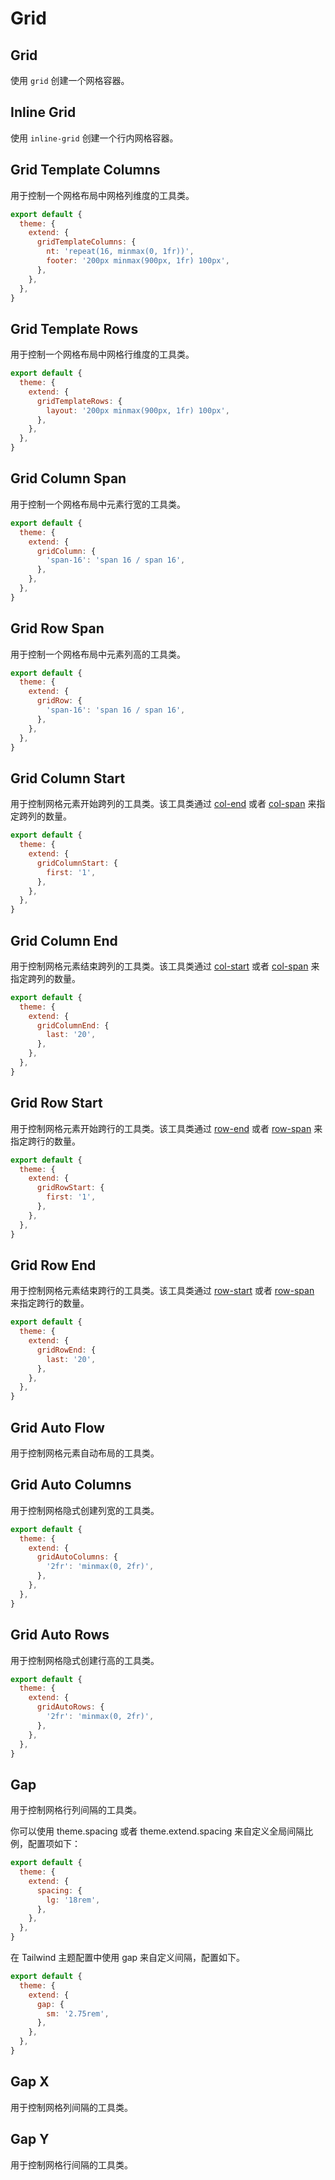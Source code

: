 # Grid

## Grid

使用 `grid` 创建一个网格容器。

<PlaygroundWithVariants
  variant='grid'
  :variants="[]"
  :nested='true'
  fixed='!block'
  appended='rounded-md bg-teal-500 bg-teal-100 p-2 w-6 h-6 gap-2 grid-cols-3 text-xs text-white text-center flex flex-col justify-center'
  html='&lt;div class="{class} gap-2 grid-cols-3 bg-teal-100 rounded-md p-2 text-xs text-white text-center"&gt;
&lt;div class="rounded-md bg-teal-500 w-6 h-6 flex flex-col justify-center"&gt;1&lt;/div&gt;
&lt;div class="rounded-md bg-teal-500 w-6 h-6 flex flex-col justify-center"&gt;2&lt;/div&gt;
&lt;div class="rounded-md bg-teal-500 w-6 h-6 flex flex-col justify-center"&gt;3&lt;/div&gt;
&lt;div class="rounded-md bg-teal-500 w-6 h-6 flex flex-col justify-center"&gt;4&lt;/div&gt;
&lt;div class="rounded-md bg-teal-500 w-6 h-6 flex flex-col justify-center"&gt;5&lt;/div&gt;
&lt;div class="rounded-md bg-teal-500 w-6 h-6 flex flex-col justify-center"&gt;6&lt;/div&gt;
&lt;div class="rounded-md bg-teal-500 w-6 h-6 flex flex-col justify-center"&gt;7&lt;/div&gt;
&lt;div class="rounded-md bg-teal-500 w-6 h-6 flex flex-col justify-center"&gt;8&lt;/div&gt;
&lt;div class="rounded-md bg-teal-500 w-6 h-6 flex flex-col justify-center"&gt;9&lt;/div&gt;
&lt;div class="rounded-md bg-teal-500 w-6 h-6 flex flex-col justify-center"&gt;10&lt;/div&gt;
&lt;div class="rounded-md bg-teal-500 w-6 h-6 flex flex-col justify-center"&gt;11&lt;/div&gt;
&lt;div class="rounded-md bg-teal-500 w-6 h-6 flex flex-col justify-center"&gt;12&lt;/div&gt;
&lt;/div&gt;'
/>

## Inline Grid

使用 `inline-grid` 创建一个行内网格容器。

<PlaygroundWithVariants
  variant='inline-grid'
  :variants="[]"
  :nested='true'
  fixed='!block'
  appended='rounded-md bg-teal-500 bg-teal-100 p-2 w-6 h-6 gap-2 grid-cols-3 text-xs text-white text-center flex flex-col justify-center'
  html='&lt;div class="{class} gap-2 grid-cols-3 bg-teal-100 rounded-md p-2 text-xs text-white text-center"&gt;
&lt;div class="rounded-md bg-teal-500 w-6 h-6 flex flex-col justify-center"&gt;1&lt;/div&gt;
&lt;div class="rounded-md bg-teal-500 w-6 h-6 flex flex-col justify-center"&gt;2&lt;/div&gt;
&lt;div class="rounded-md bg-teal-500 w-6 h-6 flex flex-col justify-center"&gt;3&lt;/div&gt;
&lt;div class="rounded-md bg-teal-500 w-6 h-6 flex flex-col justify-center"&gt;4&lt;/div&gt;
&lt;div class="rounded-md bg-teal-500 w-6 h-6 flex flex-col justify-center"&gt;5&lt;/div&gt;
&lt;div class="rounded-md bg-teal-500 w-6 h-6 flex flex-col justify-center"&gt;6&lt;/div&gt;
&lt;div class="rounded-md bg-teal-500 w-6 h-6 flex flex-col justify-center"&gt;7&lt;/div&gt;
&lt;div class="rounded-md bg-teal-500 w-6 h-6 flex flex-col justify-center"&gt;8&lt;/div&gt;
&lt;div class="rounded-md bg-teal-500 w-6 h-6 flex flex-col justify-center"&gt;9&lt;/div&gt;
&lt;div class="rounded-md bg-teal-500 w-6 h-6 flex flex-col justify-center"&gt;10&lt;/div&gt;
&lt;div class="rounded-md bg-teal-500 w-6 h-6 flex flex-col justify-center"&gt;11&lt;/div&gt;
&lt;div class="rounded-md bg-teal-500 w-6 h-6 flex flex-col justify-center"&gt;12&lt;/div&gt;
&lt;/div&gt;'
/>

## Grid Template Columns

用于控制一个网格布局中网格列维度的工具类。

<PlaygroundWithVariants
  variant='4'
  :variants="['1', '2', '3', '4', '5', '6', '9', '12', 'none', '[1fr,2fr]', '[100px,1fr,min-content]']"
  prefix='grid-cols'
  :nested='true'
  fixed='!block'
  appended='grid rounded-md bg-teal-500 bg-teal-100 p-2 w-6 h-6 gap-2 text-xs text-white text-center flex flex-col justify-center'
  html='&lt;div class="grid {class} gap-2 bg-teal-100 rounded-md p-2 text-xs text-white text-center"&gt;
&lt;div class="rounded-md bg-teal-500 w-6 h-6 flex flex-col justify-center"&gt;1&lt;/div&gt;
&lt;div class="rounded-md bg-teal-500 w-6 h-6 flex flex-col justify-center"&gt;2&lt;/div&gt;
&lt;div class="rounded-md bg-teal-500 w-6 h-6 flex flex-col justify-center"&gt;3&lt;/div&gt;
&lt;div class="rounded-md bg-teal-500 w-6 h-6 flex flex-col justify-center"&gt;4&lt;/div&gt;
&lt;div class="rounded-md bg-teal-500 w-6 h-6 flex flex-col justify-center"&gt;5&lt;/div&gt;
&lt;div class="rounded-md bg-teal-500 w-6 h-6 flex flex-col justify-center"&gt;6&lt;/div&gt;
&lt;div class="rounded-md bg-teal-500 w-6 h-6 flex flex-col justify-center"&gt;7&lt;/div&gt;
&lt;div class="rounded-md bg-teal-500 w-6 h-6 flex flex-col justify-center"&gt;8&lt;/div&gt;
&lt;div class="rounded-md bg-teal-500 w-6 h-6 flex flex-col justify-center"&gt;9&lt;/div&gt;
&lt;div class="rounded-md bg-teal-500 w-6 h-6 flex flex-col justify-center"&gt;10&lt;/div&gt;
&lt;div class="rounded-md bg-teal-500 w-6 h-6 flex flex-col justify-center"&gt;11&lt;/div&gt;
&lt;div class="rounded-md bg-teal-500 w-6 h-6 flex flex-col justify-center"&gt;12&lt;/div&gt;
&lt;/div&gt;'
/>

<Customizing>

```js windi.config.js
export default {
  theme: {
    extend: {
      gridTemplateColumns: {
        nt: 'repeat(16, minmax(0, 1fr))',
        footer: '200px minmax(900px, 1fr) 100px',
      },
    },
  },
}
```

</Customizing>

## Grid Template Rows

用于控制一个网格布局中网格行维度的工具类。

<PlaygroundWithVariants
  variant='4'
  :variants="['1', '2', '3', '4', '5', '6', '9', '12', 'none', '[1fr,2fr]', '[100px,1fr,min-content]']"
  prefix='grid-rows'
  :nested='true'
  fixed='!block'
  appended='grid grid-flow-col rounded-md bg-teal-500 bg-teal-100 p-2 w-6 h-6 gap-2 text-xs text-white text-center flex flex-col justify-center'
  html='&lt;div class="grid {class} grid-flow-col gap-2 bg-teal-100 rounded-md p-2 text-xs text-white text-center"&gt;
&lt;div class="rounded-md bg-teal-500 w-6 h-6 flex flex-col justify-center"&gt;1&lt;/div&gt;
&lt;div class="rounded-md bg-teal-500 w-6 h-6 flex flex-col justify-center"&gt;2&lt;/div&gt;
&lt;div class="rounded-md bg-teal-500 w-6 h-6 flex flex-col justify-center"&gt;3&lt;/div&gt;
&lt;div class="rounded-md bg-teal-500 w-6 h-6 flex flex-col justify-center"&gt;4&lt;/div&gt;
&lt;div class="rounded-md bg-teal-500 w-6 h-6 flex flex-col justify-center"&gt;5&lt;/div&gt;
&lt;div class="rounded-md bg-teal-500 w-6 h-6 flex flex-col justify-center"&gt;6&lt;/div&gt;
&lt;div class="rounded-md bg-teal-500 w-6 h-6 flex flex-col justify-center"&gt;7&lt;/div&gt;
&lt;div class="rounded-md bg-teal-500 w-6 h-6 flex flex-col justify-center"&gt;8&lt;/div&gt;
&lt;div class="rounded-md bg-teal-500 w-6 h-6 flex flex-col justify-center"&gt;9&lt;/div&gt;
&lt;div class="rounded-md bg-teal-500 w-6 h-6 flex flex-col justify-center"&gt;10&lt;/div&gt;
&lt;div class="rounded-md bg-teal-500 w-6 h-6 flex flex-col justify-center"&gt;11&lt;/div&gt;
&lt;div class="rounded-md bg-teal-500 w-6 h-6 flex flex-col justify-center"&gt;12&lt;/div&gt;
&lt;/div&gt;'
/>

<Customizing>

```js windi.config.js
export default {
  theme: {
    extend: {
      gridTemplateRows: {
        layout: '200px minmax(900px, 1fr) 100px',
      },
    },
  },
}
```

</Customizing>

## Grid Column Span

用于控制一个网格布局中元素行宽的工具类。

<PlaygroundWithVariants
  variant='auto'
  :variants="['auto', 'span-full', 'span-1', 'span-2', 'span-3', 'span-4', 'span-5', 'span-6', 'span-7', 'span-8', 'span-9', 'span-10', 'span-11', 'span-12', 'span-13', 'span-14', 'span-15']"
  prefix='col'
  :nested='true'
  fixed='!block'
  appended='grid grid-cols-4 rounded-md bg-teal-500 bg-teal-100 p-2 w-6 h-6 gap-2 text-xs text-white text-center flex flex-col justify-center'
  html='&lt;div class="grid grid-cols-4 gap-2 bg-teal-100 rounded-md p-2 text-xs text-white text-center"&gt;
&lt;div class="{class} rounded-md bg-teal-500 h-6 flex flex-col justify-center"&gt;1&lt;/div&gt;
&lt;div class="rounded-md bg-teal-500 w-6 h-6 flex flex-col justify-center"&gt;2&lt;/div&gt;
&lt;div class="rounded-md bg-teal-500 w-6 h-6 flex flex-col justify-center"&gt;3&lt;/div&gt;
&lt;div class="rounded-md bg-teal-500 w-6 h-6 flex flex-col justify-center"&gt;4&lt;/div&gt;
&lt;div class="rounded-md bg-teal-500 w-6 h-6 flex flex-col justify-center"&gt;5&lt;/div&gt;
&lt;div class="rounded-md bg-teal-500 w-6 h-6 flex flex-col justify-center"&gt;6&lt;/div&gt;
&lt;div class="rounded-md bg-teal-500 w-6 h-6 flex flex-col justify-center"&gt;7&lt;/div&gt;
&lt;div class="rounded-md bg-teal-500 w-6 h-6 flex flex-col justify-center"&gt;8&lt;/div&gt;
&lt;div class="rounded-md bg-teal-500 w-6 h-6 flex flex-col justify-center"&gt;9&lt;/div&gt;
&lt;div class="rounded-md bg-teal-500 w-6 h-6 flex flex-col justify-center"&gt;10&lt;/div&gt;
&lt;div class="rounded-md bg-teal-500 w-6 h-6 flex flex-col justify-center"&gt;11&lt;/div&gt;
&lt;div class="rounded-md bg-teal-500 w-6 h-6 flex flex-col justify-center"&gt;12&lt;/div&gt;
&lt;/div&gt;'
/>

<Customizing>

```js windi.config.js
export default {
  theme: {
    extend: {
      gridColumn: {
        'span-16': 'span 16 / span 16',
      },
    },
  },
}
```

</Customizing>

## Grid Row Span

用于控制一个网格布局中元素列高的工具类。

<PlaygroundWithVariants
  variant='auto'
  :variants="['auto', 'span-full', 'span-1', 'span-2', 'span-3', 'span-4', 'span-5', 'span-6', 'span-7', 'span-8', 'span-9', 'span-10', 'span-11', 'span-12', 'span-13', 'span-14', 'span-15']"
  prefix='row'
  :nested='true'
  fixed='!block'
  appended='grid grid-rows-3 grid-flow-col rounded-md bg-teal-500 bg-teal-100 p-2 w-6 h-6 gap-2 text-xs text-white text-center flex flex-col justify-center'
  html='&lt;div class="grid grid-rows-3 grid-flow-col gap-2 bg-teal-100 rounded-md p-2 text-xs text-white text-center"&gt;
&lt;div class="{class} rounded-md bg-teal-500 w-6 flex flex-col py-1 justify-center"&gt;1&lt;/div&gt;
&lt;div class="rounded-md bg-teal-500 w-6 flex flex-col justify-center"&gt;2&lt;/div&gt;
&lt;div class="rounded-md bg-teal-500 w-6 flex flex-col justify-center"&gt;3&lt;/div&gt;
&lt;div class="rounded-md bg-teal-500 w-6 flex flex-col justify-center"&gt;4&lt;/div&gt;
&lt;div class="rounded-md bg-teal-500 w-6 flex flex-col justify-center"&gt;5&lt;/div&gt;
&lt;div class="rounded-md bg-teal-500 w-6 flex flex-col justify-center"&gt;6&lt;/div&gt;
&lt;div class="rounded-md bg-teal-500 w-6 flex flex-col justify-center"&gt;7&lt;/div&gt;
&lt;div class="rounded-md bg-teal-500 w-6 flex flex-col justify-center"&gt;8&lt;/div&gt;
&lt;div class="rounded-md bg-teal-500 w-6 flex flex-col justify-center"&gt;9&lt;/div&gt;
&lt;div class="rounded-md bg-teal-500 w-6 flex flex-col justify-center"&gt;10&lt;/div&gt;
&lt;div class="rounded-md bg-teal-500 w-6 flex flex-col justify-center"&gt;11&lt;/div&gt;
&lt;div class="rounded-md bg-teal-500 w-6 flex flex-col justify-center"&gt;12&lt;/div&gt;
&lt;/div&gt;'
/>

<Customizing>

```js windi.config.js
export default {
  theme: {
    extend: {
      gridRow: {
        'span-16': 'span 16 / span 16',
      },
    },
  },
}
```

</Customizing>

## Grid Column Start

用于控制网格元素开始跨列的工具类。该工具类通过 [col-end](#grid-column-end) 或者 [col-span](#grid-column-span) 来指定跨列的数量。

<PlaygroundWithVariants
  variant='auto'
  :variants="['auto', '1', '2', '3', '4', '5', '6', '7', '8', '9', '10', '11', '12', '13', '14', '15']"
  prefix='col-start'
  :nested='true'
  fixed='!block'
  appended='grid col-span-2 grid-cols-4 rounded-md bg-teal-500 bg-teal-100 p-2 w-6 h-6 gap-2 text-xs text-white text-center flex flex-col justify-center'
  html='&lt;div class="grid grid-cols-4 gap-2 bg-teal-100 rounded-md p-2 text-xs text-white text-center"&gt;
&lt;div class="{class} col-span-2 rounded-md bg-teal-500 h-6 flex flex-col justify-center"&gt;1&lt;/div&gt;
&lt;div class="rounded-md bg-teal-500 w-6 h-6 flex flex-col justify-center"&gt;2&lt;/div&gt;
&lt;div class="rounded-md bg-teal-500 w-6 h-6 flex flex-col justify-center"&gt;3&lt;/div&gt;
&lt;div class="rounded-md bg-teal-500 w-6 h-6 flex flex-col justify-center"&gt;4&lt;/div&gt;
&lt;div class="rounded-md bg-teal-500 w-6 h-6 flex flex-col justify-center"&gt;5&lt;/div&gt;
&lt;div class="rounded-md bg-teal-500 w-6 h-6 flex flex-col justify-center"&gt;6&lt;/div&gt;
&lt;div class="rounded-md bg-teal-500 w-6 h-6 flex flex-col justify-center"&gt;7&lt;/div&gt;
&lt;div class="rounded-md bg-teal-500 w-6 h-6 flex flex-col justify-center"&gt;8&lt;/div&gt;
&lt;div class="rounded-md bg-teal-500 w-6 h-6 flex flex-col justify-center"&gt;9&lt;/div&gt;
&lt;div class="rounded-md bg-teal-500 w-6 h-6 flex flex-col justify-center"&gt;10&lt;/div&gt;
&lt;div class="rounded-md bg-teal-500 w-6 h-6 flex flex-col justify-center"&gt;11&lt;/div&gt;
&lt;div class="rounded-md bg-teal-500 w-6 h-6 flex flex-col justify-center"&gt;12&lt;/div&gt;
&lt;/div&gt;'
/>

<Customizing>

```js windi.config.js
export default {
  theme: {
    extend: {
      gridColumnStart: {
        first: '1',
      },
    },
  },
}
```

</Customizing>


## Grid Column End

用于控制网格元素结束跨列的工具类。该工具类通过 [col-start](#grid-column-start) 或者 [col-span](#grid-column-span) 来指定跨列的数量。

<PlaygroundWithVariants
  variant='auto'
  :variants="['auto', '1', '2', '3', '4', '5', '6', '7', '8', '9', '10', '11', '12', '13', '14', '15']"
  prefix='col-end'
  :nested='true'
  fixed='!block'
  appended='grid grid-cols-4 col-span-2 rounded-md bg-teal-500 bg-teal-100 p-2 w-6 h-6 gap-2 text-xs text-white text-center flex flex-col justify-center'
  html='&lt;div class="grid grid-cols-4 gap-2 bg-teal-100 rounded-md p-2 text-xs text-white text-center"&gt;
&lt;div class="{class} col-span-2 rounded-md bg-teal-500 h-6 flex flex-col justify-center"&gt;1&lt;/div&gt;
&lt;div class="rounded-md bg-teal-500 w-6 h-6 flex flex-col justify-center"&gt;2&lt;/div&gt;
&lt;div class="rounded-md bg-teal-500 w-6 h-6 flex flex-col justify-center"&gt;3&lt;/div&gt;
&lt;div class="rounded-md bg-teal-500 w-6 h-6 flex flex-col justify-center"&gt;4&lt;/div&gt;
&lt;div class="rounded-md bg-teal-500 w-6 h-6 flex flex-col justify-center"&gt;5&lt;/div&gt;
&lt;div class="rounded-md bg-teal-500 w-6 h-6 flex flex-col justify-center"&gt;6&lt;/div&gt;
&lt;div class="rounded-md bg-teal-500 w-6 h-6 flex flex-col justify-center"&gt;7&lt;/div&gt;
&lt;div class="rounded-md bg-teal-500 w-6 h-6 flex flex-col justify-center"&gt;8&lt;/div&gt;
&lt;div class="rounded-md bg-teal-500 w-6 h-6 flex flex-col justify-center"&gt;9&lt;/div&gt;
&lt;div class="rounded-md bg-teal-500 w-6 h-6 flex flex-col justify-center"&gt;10&lt;/div&gt;
&lt;div class="rounded-md bg-teal-500 w-6 h-6 flex flex-col justify-center"&gt;11&lt;/div&gt;
&lt;div class="rounded-md bg-teal-500 w-6 h-6 flex flex-col justify-center"&gt;12&lt;/div&gt;
&lt;/div&gt;'
/>


<Customizing>

```js windi.config.js
export default {
  theme: {
    extend: {
      gridColumnEnd: {
        last: '20',
      },
    },
  },
}
```

</Customizing>

## Grid Row Start

用于控制网格元素开始跨行的工具类。该工具类通过 [row-end](#grid-row-end) 或者 [row-span](#grid-row-span) 来指定跨行的数量。

<PlaygroundWithVariants
  variant='auto'
  :variants="['auto', '1', '2', '3', '4', '5', '6', '7', '8', '9', '10', '11', '12', '13', '14', '15']"
  prefix='row-start'
  :nested='true'
  fixed='!block'
  appended='grid grid-rows-3 row-span-2 grid-flow-col rounded-md bg-teal-500 bg-teal-100 p-2 w-6 h-6 gap-2 text-xs text-white text-center flex flex-col justify-center'
  html='&lt;div class="grid grid-rows-3 grid-flow-col gap-2 bg-teal-100 rounded-md p-2 text-xs text-white text-center"&gt;
&lt;div class="{class} row-span-2 rounded-md bg-teal-500 w-6 flex flex-col py-1 justify-center"&gt;1&lt;/div&gt;
&lt;div class="rounded-md bg-teal-500 w-6 flex flex-col justify-center"&gt;2&lt;/div&gt;
&lt;div class="rounded-md bg-teal-500 w-6 flex flex-col justify-center"&gt;3&lt;/div&gt;
&lt;div class="rounded-md bg-teal-500 w-6 flex flex-col justify-center"&gt;4&lt;/div&gt;
&lt;div class="rounded-md bg-teal-500 w-6 flex flex-col justify-center"&gt;5&lt;/div&gt;
&lt;div class="rounded-md bg-teal-500 w-6 flex flex-col justify-center"&gt;6&lt;/div&gt;
&lt;div class="rounded-md bg-teal-500 w-6 flex flex-col justify-center"&gt;7&lt;/div&gt;
&lt;div class="rounded-md bg-teal-500 w-6 flex flex-col justify-center"&gt;8&lt;/div&gt;
&lt;div class="rounded-md bg-teal-500 w-6 flex flex-col justify-center"&gt;9&lt;/div&gt;
&lt;div class="rounded-md bg-teal-500 w-6 flex flex-col justify-center"&gt;10&lt;/div&gt;
&lt;div class="rounded-md bg-teal-500 w-6 flex flex-col justify-center"&gt;11&lt;/div&gt;
&lt;div class="rounded-md bg-teal-500 w-6 flex flex-col justify-center"&gt;12&lt;/div&gt;
&lt;/div&gt;'
/>

<Customizing>

```js windi.config.js
export default {
  theme: {
    extend: {
      gridRowStart: {
        first: '1',
      },
    },
  },
}
```

</Customizing>


## Grid Row End

用于控制网格元素结束跨行的工具类。该工具类通过 [row-start](#grid-row-start) 或者 [row-span](#grid-row-span) 来指定跨行的数量。

<PlaygroundWithVariants
  variant='auto'
  :variants="['auto', '1', '2', '3', '4', '5', '6', '7', '8', '9', '10', '11', '12', '13', '14', '15']"
  prefix='row-end'
  :nested='true'
  fixed='!block'
  appended='grid grid-rows-3 row-span-2 grid-flow-col rounded-md bg-teal-500 bg-teal-100 p-2 w-6 h-6 gap-2 text-xs text-white text-center flex flex-col justify-center'
  html='&lt;div class="grid grid-rows-3 grid-flow-col gap-2 bg-teal-100 rounded-md p-2 text-xs text-white text-center"&gt;
&lt;div class="{class} row-span-2 rounded-md bg-teal-500 w-6 flex flex-col py-1 justify-center"&gt;1&lt;/div&gt;
&lt;div class="rounded-md bg-teal-500 w-6 flex flex-col justify-center"&gt;2&lt;/div&gt;
&lt;div class="rounded-md bg-teal-500 w-6 flex flex-col justify-center"&gt;3&lt;/div&gt;
&lt;div class="rounded-md bg-teal-500 w-6 flex flex-col justify-center"&gt;4&lt;/div&gt;
&lt;div class="rounded-md bg-teal-500 w-6 flex flex-col justify-center"&gt;5&lt;/div&gt;
&lt;div class="rounded-md bg-teal-500 w-6 flex flex-col justify-center"&gt;6&lt;/div&gt;
&lt;div class="rounded-md bg-teal-500 w-6 flex flex-col justify-center"&gt;7&lt;/div&gt;
&lt;div class="rounded-md bg-teal-500 w-6 flex flex-col justify-center"&gt;8&lt;/div&gt;
&lt;div class="rounded-md bg-teal-500 w-6 flex flex-col justify-center"&gt;9&lt;/div&gt;
&lt;div class="rounded-md bg-teal-500 w-6 flex flex-col justify-center"&gt;10&lt;/div&gt;
&lt;div class="rounded-md bg-teal-500 w-6 flex flex-col justify-center"&gt;11&lt;/div&gt;
&lt;div class="rounded-md bg-teal-500 w-6 flex flex-col justify-center"&gt;12&lt;/div&gt;
&lt;/div&gt;'
/>


<Customizing>

```js windi.config.js
export default {
  theme: {
    extend: {
      gridRowEnd: {
        last: '20',
      },
    },
  },
}
```

</Customizing>

## Grid Auto Flow

用于控制网格元素自动布局的工具类。

<PlaygroundWithVariants
  variant='row'
  :variants="['row', 'col', 'row-dense', 'col-dense']"
  prefix='grid-flow'
  :nested='true'
  fixed='!block'
  appended='grid grid-cols-3 grid-rows-3 col-span-2 rounded-md bg-teal-500 bg-teal-100 p-2 w-6 h-6 w-17 gap-2 text-xs text-white text-center flex flex-col justify-center'
  html='&lt;div class="grid grid-cols-3 grid-rows-3 {class} gap-2 bg-teal-100 rounded-md p-2 text-xs text-white text-center"&gt;
&lt;div class="rounded-md bg-teal-500 w-17 h-6 flex flex-col justify-center col-span-2"&gt;1&lt;/div&gt;
&lt;div class="rounded-md bg-teal-500 w-17 h-6 flex flex-col justify-center col-span-2"&gt;2&lt;/div&gt;
&lt;div class="rounded-md bg-teal-500 w-6 h-6 flex flex-col justify-center"&gt;3&lt;/div&gt;
&lt;div class="rounded-md bg-teal-500 w-6 h-6 flex flex-col justify-center"&gt;4&lt;/div&gt;
&lt;div class="rounded-md bg-teal-500 w-6 h-6 flex flex-col justify-center"&gt;5&lt;/div&gt;
&lt;div class="rounded-md bg-teal-500 w-6 h-6 flex flex-col justify-center"&gt;6&lt;/div&gt;
&lt;div class="rounded-md bg-teal-500 w-6 h-6 flex flex-col justify-center"&gt;7&lt;/div&gt;
&lt;div class="rounded-md bg-teal-500 w-6 h-6 flex flex-col justify-center"&gt;8&lt;/div&gt;
&lt;div class="rounded-md bg-teal-500 w-6 h-6 flex flex-col justify-center"&gt;9&lt;/div&gt;
&lt;div class="rounded-md bg-teal-500 w-6 h-6 flex flex-col justify-center"&gt;10&lt;/div&gt;
&lt;div class="rounded-md bg-teal-500 w-6 h-6 flex flex-col justify-center"&gt;11&lt;/div&gt;
&lt;div class="rounded-md bg-teal-500 w-6 h-6 flex flex-col justify-center"&gt;12&lt;/div&gt;
&lt;/div&gt;'
/>

## Grid Auto Columns

用于控制网格隐式创建列宽的工具类。

<PlaygroundWithVariants
  variant='auto'
  :variants="['auto', 'min', 'max', 'fr']"
  prefix='auto-cols'
  :nested='true'
  fixed='!block'
  appended='grid col-span-2 col-start-3 col-span-4 rounded-md bg-teal-500 bg-teal-100 p-2 w-6 h-6 gap-2 text-xs text-white text-center flex flex-col justify-center'
  html='&lt;div class="grid {class} gap-2 bg-teal-100 rounded-md p-2 text-xs text-white text-center"&gt;
&lt;div class="col-span-4 rounded-md bg-teal-500 h-6 flex flex-col justify-center"&gt;1&lt;/div&gt;
&lt;div class="col-start-3 col-span-2 rounded-md bg-teal-500 h-6 flex flex-col justify-center"&gt;22222&lt;/div&gt;
&lt;div class="col-span-2 rounded-md bg-teal-500 h-6 flex flex-col justify-center"&gt;3&lt;/div&gt;
&lt;div class="col-span-2 rounded-md bg-teal-500 h-6 flex flex-col justify-center"&gt;4&lt;/div&gt;
&lt;div class="col-span-2 rounded-md bg-teal-500 h-6 flex flex-col justify-center"&gt;5&lt;/div&gt;
&lt;/div&gt;'
/>

<Customizing>

```js windi.config.js
export default {
  theme: {
    extend: {
      gridAutoColumns: {
        '2fr': 'minmax(0, 2fr)',
      },
    },
  },
}
```

</Customizing>

## Grid Auto Rows

用于控制网格隐式创建行高的工具类。

<PlaygroundWithVariants
  variant='auto'
  :variants="['auto', 'min', 'max', 'fr']"
  prefix='auto-rows'
  :nested='true'
  fixed='!block'
  appended='grid grid-flow-col row-span-4 row-span-2 row-start-3 rounded-md bg-teal-500 bg-teal-100 p-2 w-6 h-6 gap-2 text-xs text-white text-center flex flex-col justify-center'
  html='&lt;div class="grid grid-flow-col {class} gap-2 bg-teal-100 rounded-md p-2 text-xs text-white text-center"&gt;
&lt;div class="row-span-4 rounded-md bg-teal-500 flex flex-col py-1 justify-center"&gt;1&lt;/div&gt;
&lt;div class="row-start-2 row-span-2 rounded-md bg-teal-500 flex flex-col justify-center"&gt;
  &lt;p&gt;22222&lt;/p&gt;
  &lt;p&gt;22222&lt;/p&gt;
&lt;/div&gt;
&lt;div class="row-span-2 rounded-md bg-teal-500 flex flex-col justify-center"&gt;3&lt;/div&gt;
&lt;div class="row-span-2 rounded-md bg-teal-500 flex flex-col justify-center"&gt;4&lt;/div&gt;
&lt;div class="row-span-2 rounded-md bg-teal-500 flex flex-col justify-center"&gt;5&lt;/div&gt;
&lt;/div&gt;'
/>

<Customizing>

```js windi.config.js
export default {
  theme: {
    extend: {
      gridAutoRows: {
        '2fr': 'minmax(0, 2fr)',
      },
    },
  },
}
```

</Customizing>

## Gap

用于控制网格行列间隔的工具类。

<PlaygroundWithVariants
  variant='2'
  :variants="['0', 'px', '0.5', '1', '2', '4', '8', '10', '12', '14', '16', '20', '24', '48', '1.5rem', '32px']"
  prefix='gap'
  :nested='true'
  fixed='!block'
  appended='rounded-md bg-teal-500 bg-teal-100 p-2 h-8 grid grid-cols-3 text-xs text-white text-center flex flex-col justify-center'
  html='&lt;div class="grid {class} grid-cols-3 bg-teal-100 rounded-md p-2 text-xs text-white text-center"&gt;
&lt;div class="rounded-md bg-teal-500 h-8 flex flex-col justify-center"&gt;1&lt;/div&gt;
&lt;div class="rounded-md bg-teal-500 h-8 flex flex-col justify-center"&gt;2&lt;/div&gt;
&lt;div class="rounded-md bg-teal-500 h-8 flex flex-col justify-center"&gt;3&lt;/div&gt;
&lt;div class="rounded-md bg-teal-500 h-8 flex flex-col justify-center"&gt;4&lt;/div&gt;
&lt;div class="rounded-md bg-teal-500 h-8 flex flex-col justify-center"&gt;5&lt;/div&gt;
&lt;div class="rounded-md bg-teal-500 h-8 flex flex-col justify-center"&gt;6&lt;/div&gt;
&lt;div class="rounded-md bg-teal-500 h-8 flex flex-col justify-center"&gt;7&lt;/div&gt;
&lt;div class="rounded-md bg-teal-500 h-8 flex flex-col justify-center"&gt;8&lt;/div&gt;
&lt;div class="rounded-md bg-teal-500 h-8 flex flex-col justify-center"&gt;9&lt;/div&gt;
&lt;div class="rounded-md bg-teal-500 h-8 flex flex-col justify-center"&gt;10&lt;/div&gt;
&lt;div class="rounded-md bg-teal-500 h-8 flex flex-col justify-center"&gt;11&lt;/div&gt;
&lt;div class="rounded-md bg-teal-500 h-8 flex flex-col justify-center"&gt;12&lt;/div&gt;
&lt;/div&gt;'
/>

<Customizing>

你可以使用 theme.spacing 或者 theme.extend.spacing 来自定义全局间隔比例，配置项如下：

```js windi.config.js
export default {
  theme: {
    extend: {
      spacing: {
        lg: '18rem',
      },
    },
  },
}
```

在 Tailwind 主题配置中使用 gap 来自定义间隔，配置如下。

```js windi.config.js
export default {
  theme: {
    extend: {
      gap: {
        sm: '2.75rem',
      },
    },
  },
}
```

</Customizing>

## Gap X

用于控制网格列间隔的工具类。

<PlaygroundWithVariants
  variant='2'
  :variants="['0', 'px', '0.5', '1', '2', '4', '8', '10', '12', '14', '16', '20', '24', '48', '1.5rem', '32px']"
  prefix='gap-x'
  :nested='true'
  fixed='!block'
  appended='rounded-md bg-teal-500 bg-teal-100 p-2 h-8 grid grid-cols-3 text-xs text-white text-center flex flex-col justify-center'
  html='&lt;div class="grid {class} grid-cols-3 bg-teal-100 rounded-md p-2 text-xs text-white text-center"&gt;
&lt;div class="rounded-md bg-teal-500 h-8 flex flex-col justify-center"&gt;1&lt;/div&gt;
&lt;div class="rounded-md bg-teal-500 h-8 flex flex-col justify-center"&gt;2&lt;/div&gt;
&lt;div class="rounded-md bg-teal-500 h-8 flex flex-col justify-center"&gt;3&lt;/div&gt;
&lt;div class="rounded-md bg-teal-500 h-8 flex flex-col justify-center"&gt;4&lt;/div&gt;
&lt;div class="rounded-md bg-teal-500 h-8 flex flex-col justify-center"&gt;5&lt;/div&gt;
&lt;div class="rounded-md bg-teal-500 h-8 flex flex-col justify-center"&gt;6&lt;/div&gt;
&lt;div class="rounded-md bg-teal-500 h-8 flex flex-col justify-center"&gt;7&lt;/div&gt;
&lt;div class="rounded-md bg-teal-500 h-8 flex flex-col justify-center"&gt;8&lt;/div&gt;
&lt;div class="rounded-md bg-teal-500 h-8 flex flex-col justify-center"&gt;9&lt;/div&gt;
&lt;div class="rounded-md bg-teal-500 h-8 flex flex-col justify-center"&gt;10&lt;/div&gt;
&lt;div class="rounded-md bg-teal-500 h-8 flex flex-col justify-center"&gt;11&lt;/div&gt;
&lt;div class="rounded-md bg-teal-500 h-8 flex flex-col justify-center"&gt;12&lt;/div&gt;
&lt;/div&gt;'
/>

## Gap Y

用于控制网格行间隔的工具类。

<PlaygroundWithVariants
  variant='2'
  :variants="['0', 'px', '0.5', '1', '2', '4', '8', '10', '12', '14', '16', '20', '24', '48', '1.5rem', '32px']"
  prefix='gap-y'
  :nested='true'
  fixed='!block'
  appended='rounded-md bg-teal-500 bg-teal-100 p-2 h-8 grid grid-cols-3 text-xs text-white text-center flex flex-col justify-center'
  html='&lt;div class="grid {class} grid-cols-3 bg-teal-100 rounded-md p-2 text-xs text-white text-center"&gt;
&lt;div class="rounded-md bg-teal-500 h-8 flex flex-col justify-center"&gt;1&lt;/div&gt;
&lt;div class="rounded-md bg-teal-500 h-8 flex flex-col justify-center"&gt;2&lt;/div&gt;
&lt;div class="rounded-md bg-teal-500 h-8 flex flex-col justify-center"&gt;3&lt;/div&gt;
&lt;div class="rounded-md bg-teal-500 h-8 flex flex-col justify-center"&gt;4&lt;/div&gt;
&lt;div class="rounded-md bg-teal-500 h-8 flex flex-col justify-center"&gt;5&lt;/div&gt;
&lt;div class="rounded-md bg-teal-500 h-8 flex flex-col justify-center"&gt;6&lt;/div&gt;
&lt;div class="rounded-md bg-teal-500 h-8 flex flex-col justify-center"&gt;7&lt;/div&gt;
&lt;div class="rounded-md bg-teal-500 h-8 flex flex-col justify-center"&gt;8&lt;/div&gt;
&lt;div class="rounded-md bg-teal-500 h-8 flex flex-col justify-center"&gt;9&lt;/div&gt;
&lt;div class="rounded-md bg-teal-500 h-8 flex flex-col justify-center"&gt;10&lt;/div&gt;
&lt;div class="rounded-md bg-teal-500 h-8 flex flex-col justify-center"&gt;11&lt;/div&gt;
&lt;div class="rounded-md bg-teal-500 h-8 flex flex-col justify-center"&gt;12&lt;/div&gt;
&lt;/div&gt;'
/>
